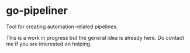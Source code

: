 go-pipeliner
============

Tool for creating automation-related pipelines.

This is a work in progress but the general idea is already here. Do contact me if you are interested on helping.

